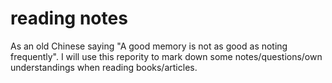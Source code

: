 # reading notes
As an old Chinese saying "A good memory is not as good as noting frequently". I will use this repority to mark down some notes/questions/own understandings when reading books/articles.
